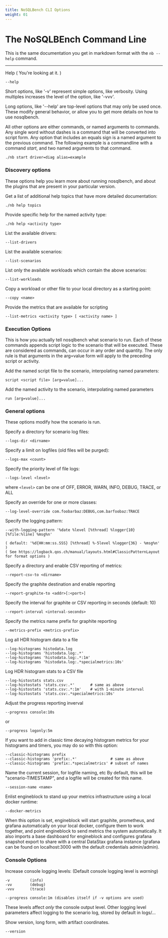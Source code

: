 ```yaml
---
title: NoSQLBench CLI Options
weight: 01
---
```


# The NoSQLBEnch Command Line

This is the same documentation you get in markdown format with the
`nb --help` command.

---------------------------------------

Help ( You're looking at it. )

    --help

Short options, like '-v' represent simple options, like verbosity. Using multiples increases the level of the option,
like '-vvv'.

Long options, like '--help' are top-level options that may only be used once. These modify general behavior, or allow
you to get more details on how to use nosqlbench.

All other options are either commands, or named arguments to commands. Any single word without dashes is a command that
will be converted into script form. Any option that includes an equals sign is a named argument to the previous command.
The following example is a commandline with a command *start*, and two named arguments to that command.

    ./nb start driver=diag alias=example

### Discovery options ###

These options help you learn more about running nosqlbench, and about the plugins that are present in your particular
version.

Get a list of additional help topics that have more detailed documentation:

    ./nb help topics

Provide specific help for the named activity type:

    ./nb help <activity type>

List the available drivers:

    --list-drivers

List the available scenarios:

    --list-scenarios

List only the available workloads which contain the above scenarios:

    --list-workloads

Copy a workload or other file to your local directory as a starting point:

    --copy <name>

Provide the metrics that are available for scripting

    --list-metrics <activity type> [ <activity name> ]

### Execution Options ###

This is how you actually tell nosqlbench what scenario to run. Each of these commands appends script logic to the
scenario that will be executed. These are considered as commands, can occur in any order and quantity. The only rule is
that arguments in the arg=value form will apply to the preceding script or activity.

Add the named script file to the scenario, interpolating named parameters:

    script <script file> [arg=value]...

Add the named activity to the scenario, interpolating named parameters

    run [arg=value]...

### General options ###

These options modify how the scenario is run.

Specify a directory for scenario log files:

    --logs-dir <dirname>

Specify a limit on logfiles (old files will be purged):

    --logs-max <count>

Specify the priority level of file logs:

    --logs-level <level>

where `<level>` can be one of OFF, ERROR, WARN, INFO, DEBUG, TRACE, or ALL

Specify an override for one or more classes:

    --log-level-override com.foobarbaz:DEBUG,com.barfoobaz:TRACE

Specify the logging pattern:

    --with-logging-pattern '%date %level [%thread] %logger{10} [%file:%line] %msg%n'

    ( default: '%d{HH:mm:ss.SSS} [%thread] %-5level %logger{36} - %msg%n' )
    ( See https://logback.qos.ch/manual/layouts.html#ClassicPatternLayout for format options )

Specify a directory and enable CSV reporting of metrics:

    --report-csv-to <dirname>

Specify the graphite destination and enable reporting

    --report-graphite-to <addr>[:<port>]

Specify the interval for graphite or CSV reporting in seconds (default: 10)

    --report-interval <interval-seconds>

Specify the metrics name prefix for graphite reporting

    --metrics-prefix <metrics-prefix>

Log all HDR histogram data to a file

    --log-histograms histodata.log
    --log-histograms 'histodata.log:.*'
    --log-histograms 'histodata.log:.*:1m'
    --log-histograms 'histodata.log:.*specialmetrics:10s'

Log HDR histogram stats to a CSV file

    --log-histostats stats.csv
    --log-histostats 'stats.csv:.*'       # same as above
    --log-histostats 'stats.csv:.*:1m'    # with 1-minute interval
    --log-histostats 'stats.csv:.*specialmetrics:10s'

Adjust the progress reporting inverval

    --progress console:10s

or

    --progress logonly:5m

If you want to add in classic time decaying histogram metrics for your histograms and timers, you may do so with this
option:

    --classic-histograms prefix
    --classic-histograms 'prefix:.*'               # same as above
    --classic-histograms 'prefix:.*specialmetrics' # subset of names


Name the current session, for logfile naming, etc By default, this will be "scenario-TIMESTAMP", and a logfile will be
created for this name.

    --session-name <name>

Enlist engineblock to stand up your metrics infrastructure using a local docker runtime:

    --docker-metrics

When this option is set, engineblock will start graphite, prometheus, and grafana automatically on your local docker,
configure them to work together, and point engineblock to send metrics the system automatically. It also imports a base
dashboard for engineblock and configures grafana snapshot export to share with a central DataStax grafana instance
(grafana can be found on localhost:3000 with the default credentials admin/admin).

### Console Options ###

Increase console logging levels: (Default console logging level is *warning*)

    -v         (info)
    -vv        (debug)
    -vvv       (trace)

    --progress console:1m (disables itself if -v options are used)

These levels affect *only* the console output level. Other logging level parameters affect logging to the scenario log,
stored by default in logs/...

Show version, long form, with artifact coordinates.

    --version

